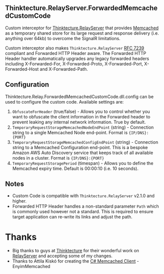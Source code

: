 ## Thinktecture.RelayServer.ForwardedMemcachedCustomCode

Custom interceptor for [Thinktecture.RelayServer](https://github.com/thinktecture/relayserver) that provides [Memcached](https://memcached.org/) as a temporary shared store for its large request and response delivery (i.e. anything over 64kb) to overcome the SignalR limitations.

Custom interceptor also makes `Thinktecture.RelayServer` [RFC 7239](https://tools.ietf.org/html/rfc7239) compliant and Forwarded HTTP Header aware. 
The Forwarded HTTP Header handler automatically upgrades any legacy forwarded headers including X-Forwarded-For, X-Forwarded-Proto, X-Forwarded-Port, X-Forwarded-Host and X-Forwarded-Path.

## Configuration
Thinktecture.Relay.ForwardedMemcachedCustomCode.dll.config can be used to configure the custom code. Available settings are:
1. `ObfuscateForHeader` (true/false) - Allows you to control whether you want to obfuscate the client information in the Forwarded header to prevent leaking any internal network information. True by default.
1. `TemporaryRequestStorageMemcachedNodeEndPoint` (string) - Connection string to a single Memcached Node end-point. Format is `{IP/DNS}:{PORT}`
1. `TemporaryRequestStorageMemcachedConfigEndPoint` (string) - Connection string to a Memcached Configuration end-point. This is a bespoke Amazon AWS Auto Discovery service that keeps track of all available nodes in a cluster. Format is `{IP/DNS}:{PORT}`
1. `TemporaryRequestStoragePeriod` (timespan) - Allows you to define the Memcached expiry time. Default is 00:00:10 (i.e. 10 seconds).

## Notes
- Custom Code is compatible with `Thinktecture.RelayServer` v2.1.0 and higher.
- Forwarded HTTP Header handles a non-standard parameter `Path` which is commonly used however not a standard. This is required to ensure target application can re-write its links and adjust the path.

# Thanks
- Big thanks to guys at [Thinktecture](https://www.thinktecture.com/) for their wonderful work on [RelayServer](https://www.thinktecture.com/relayserver) and accepting some of my changes.
- Thanks to Attila Kiskó for creating the [C# Memcached Client](https://github.com/enyim/EnyimMemcached) - EnyimMemcached
